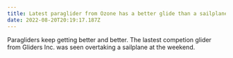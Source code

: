 ```yaml
---
title: Latest paraglider from Ozone has a better glide than a sailplane!
date: 2022-08-20T20:19:17.187Z
---
```


Paragliders keep getting better and better. The lastest competion glider from Gliders Inc. was seen overtaking a sailplane at the weekend.

